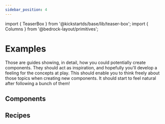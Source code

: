 ```yaml
---
sidebar_position: 4
---
```


import { TeaserBox } from '@kickstartds/base/lib/teaser-box';
import { Columns } from '@bedrock-layout/primitives';

# Examples

Those are guides showing, in detail, how you could potentially create components. They should act as inspiration, and hopefully you'll develop a feeling for the concepts at play. This should enable you to think freely about those topics when creating new components. It should start to feel natural after following a bunch of them!

## Components

<div ks-theme="docs">
  <Columns columns={2} gutter="md" switchAt={768}>
    <TeaserBox
      topic="Adapt Button component"
      text="This guide shows how to add components to your Design System that use a kickstartDS base component directly"
      link={{
        href: './components/button',
        label: 'See button example',
        variant: 'clear',
        size: 'small',
        iconAfter: {
          icon: 'chevron-right',
        },
      }}
    />
    <TeaserBox
      topic="Customize Headline component"
      text="Customizing a component should be part of your arsenal, see how it would work with the Headline, as one example"
      link={{
        href: './components/headline',
        label: 'Check customize example',
        variant: 'clear',
        size: 'small',
        iconAfter: {
          icon: 'chevron-right',
        },
      }}
    />
    <TeaserBox
      topic="Create TeaserCard component"
      text="This guided example shows how to find a fitting, existing kickstartDS base component for one of your use cases, to repurpose it"
      link={{
        href: './components/teaser-card',
        label: 'Create a card example',
        variant: 'clear',
        size: 'small',
        iconAfter: {
          icon: 'chevron-right',
        },
      }}
    />
    <TeaserBox
      topic="Extend Section component"
      text="This example shows step by step how to reuse the already existing Design Token and component structure to extend it"
      link={{
        href: './components/section',
        label: 'See how to extend the Section',
        variant: 'clear',
        size: 'small',
        iconAfter: {
          icon: 'chevron-right',
        },
      }}
    />
    <TeaserBox
      topic="Create Interstitial component"
      text="This example shows step by step how to create a component based on the complex components from the kickstartDS Content Module"
      link={{
        href: './components/',
        label: 'See Interstitial example',
        variant: 'clear',
        size: 'small',
        iconAfter: {
          icon: 'chevron-right',
        },
      }}
    />
  </Columns>
</div>

## Recipes

<div ks-theme="docs">
  <Columns columns={2} gutter="md" switchAt={768}>
    <TeaserBox
      topic="Article Teaser recipe"
      text=""
      link={{
        href: './recipe/',
        label: 'More',
        variant: 'clear',
        size: 'small',
        iconAfter: {
          icon: 'chevron-right',
        },
      }}
    />
  </Columns>
</div>
